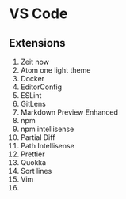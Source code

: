 # VS Code

## Extensions

1. Zeit now
2. Atom one light theme
3. Docker
4. EditorConfig
5. ESLint
6. GitLens
7. Markdown Preview Enhanced
8. npm 
9. npm intellisense
10. Partial Diff
11. Path Intellisense
12. Prettier
13. Quokka
14. Sort lines
15. Vim
16. 


